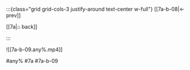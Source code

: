 :::{class="grid grid-cols-3 justify-around text-center w-full"}
[[7a-b-08|← prev]]

[[7a|⌂ back]]

<span/>

:::

![[7a-b-09.any%.mp4]]

#any% #7a #7a-b-09